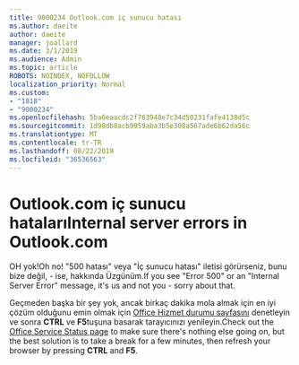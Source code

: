 ```yaml
---
title: 9000234 Outlook.com iç sunucu hatası
ms.author: daeite
author: daeite
manager: joallard
ms.date: 3/1/2019
ms.audience: Admin
ms.topic: article
ROBOTS: NOINDEX, NOFOLLOW
localization_priority: Normal
ms.custom:
- "1818"
- "9000234"
ms.openlocfilehash: 5ba6eaacdc2f763948e7c34d50231fafe4138d5c
ms.sourcegitcommit: 1d98db8acb9959aba3b5e308a567ade6b62da56c
ms.translationtype: MT
ms.contentlocale: tr-TR
ms.lasthandoff: 08/22/2019
ms.locfileid: "36536563"
---
```

# <a name="internal-server-errors-in-outlookcom"></a><span data-ttu-id="4cd74-102">Outlook.com iç sunucu hataları</span><span class="sxs-lookup"><span data-stu-id="4cd74-102">Internal server errors in Outlook.com</span></span>

<span data-ttu-id="4cd74-103">OH yok!</span><span class="sxs-lookup"><span data-stu-id="4cd74-103">Oh no!</span></span> <span data-ttu-id="4cd74-104">"500 hatası" veya "İç sunucu hatası" iletisi görürseniz, bunu bize değil, - ise, hakkında Üzgünüm.</span><span class="sxs-lookup"><span data-stu-id="4cd74-104">If you see "Error 500" or an "Internal Server Error" message, it's us and not you - sorry about that.</span></span>

<span data-ttu-id="4cd74-105">Geçmeden başka bir şey yok, ancak birkaç dakika mola almak için en iyi çözüm olduğunu emin olmak için [Office Hizmet durumu sayfasını](https://portal.office.com/servicestatus) denetleyin ve sonra **CTRL** ve **F5**tuşuna basarak tarayıcınızı yenileyin.</span><span class="sxs-lookup"><span data-stu-id="4cd74-105">Check out the [Office Service Status page](https://portal.office.com/servicestatus) to make sure there's nothing else going on, but the best solution is to take a break for a few minutes, then refresh your browser by pressing **CTRL** and **F5**.</span></span>